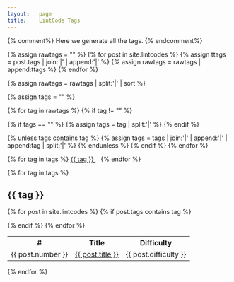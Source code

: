 ```yaml
---
layout:   page
title:    LintCode Tags
---
```

{% comment%}
Here we generate all the tags.
{% endcomment%}

{% assign rawtags = "" %}
{% for post in site.lintcodes %}
{% assign ttags = post.tags | join:'|' | append:'|' %}
{% assign rawtags = rawtags | append:ttags %}
{% endfor %}

{% assign rawtags = rawtags | split:'|' | sort %}

{% assign tags = "" %}

{% for tag in rawtags %}
{% if tag != "" %}

{% if tags == "" %}
{% assign tags = tag | split:'|' %}
{% endif %}

{% unless tags contains tag %}
{% assign tags = tags | join:'|' | append:'|' | append:tag | split:'|' %}
{% endunless %}
{% endif %}
{% endfor %}


<p>
{% for tag in tags %}
<a href="#{{ tag | slugify }}" class="codinfox-tag-mark"> {{ tag }} </a> &nbsp;&nbsp;
{% endfor %}

{% for tag in tags %}
<h2 id="{{ tag | slugify }}">{{ tag }}</h2>
  <table width="100%">
      <tr>
            <th>#</th>
            <th>Title</th>
            <th>Difficulty</th>
      </tr>
 
  {% for post in site.lintcodes %}
  {% if post.tags contains tag %}
  <tr class="clickable-row" data-href="{{ site.baseurl }}{{ post.url }}">
        <td>{{ post.number }}</td>
        <td><a href="{{ site.baseurl }}{{ post.url }}">{{ post.title }}</a></td>
        <td><span class="diffilculty {{post.difficulty}}">{{ post.difficulty }}</span></td>
   </tr> 
  {% endif %}
  {% endfor %}
</table>
{% endfor %}

